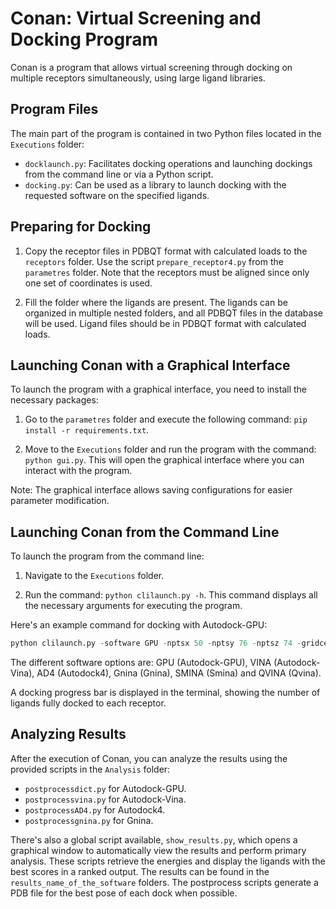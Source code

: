 # Conan: Virtual Screening and Docking Program

Conan is a program that allows virtual screening through docking on multiple receptors simultaneously, using large ligand libraries.

## Program Files

The main part of the program is contained in two Python files located in the `Executions` folder:

- `docklaunch.py`: Facilitates docking operations and launching dockings from the command line or via a Python script.
- `docking.py`: Can be used as a library to launch docking with the requested software on the specified ligands.

## Preparing for Docking

1. Copy the receptor files in PDBQT format with calculated loads to the `receptors` folder. Use the script `prepare_receptor4.py` from the `parametres` folder. Note that the receptors must be aligned since only one set of coordinates is used.

2. Fill the folder where the ligands are present. The ligands can be organized in multiple nested folders, and all PDBQT files in the database will be used. Ligand files should be in PDBQT format with calculated loads.

## Launching Conan with a Graphical Interface

To launch the program with a graphical interface, you need to install the necessary packages:

1. Go to the `parametres` folder and execute the following command: `pip install -r requirements.txt`.

2. Move to the `Executions` folder and run the program with the command: `python gui.py`. This will open the graphical interface where you can interact with the program.

Note: The graphical interface allows saving configurations for easier parameter modification.

## Launching Conan from the Command Line

To launch the program from the command line:

1. Navigate to the `Executions` folder.

2. Run the command: `python clilaunch.py -h`. This command displays all the necessary arguments for executing the program.

Here's an example command for docking with Autodock-GPU:
```python
python clilaunch.py -software GPU -nptsx 50 -nptsy 76 -nptsz 74 -gridcenterx 11.356 -gridcentery 0 -gridcenterz 8.729 -spacing 1 -threads 4 -nruns 100 -pathdb /home/louis/Downloads/PROJETISDD/ligands/
```
The different software options are: GPU (Autodock-GPU), VINA (Autodock-Vina), AD4 (Autodock4), Gnina (Gnina), SMINA (Smina) and QVINA (Qvina).

A docking progress bar is displayed in the terminal, showing the number of ligands fully docked to each receptor.

## Analyzing Results

After the execution of Conan, you can analyze the results using the provided scripts in the `Analysis` folder:

- `postprocessdict.py` for Autodock-GPU.
- `postprocessvina.py` for Autodock-Vina.
- `postprocessAD4.py` for Autodock4.
- `postprocessgnina.py` for Gnina.

There's also a global script available, `show_results.py`, which opens a graphical window to automatically view the results and perform primary analysis. These scripts retrieve the energies and display the ligands with the best scores in a ranked output. The results can be found in the `results_name_of_the_software` folders. The postprocess scripts generate a PDB file for the best pose of each dock when possible.
